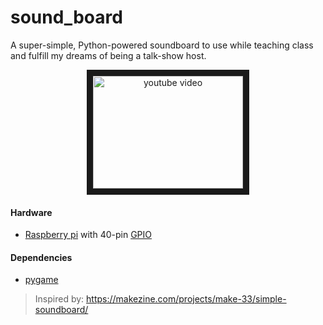 # sound_board

A super-simple, Python-powered soundboard to use while teaching class and fulfill my dreams of being a talk-show host.


<p style="text-align:center;"><a href="http://www.youtube.com/watch?feature=player_embedded&v=14gpVTiu29U
" target="_blank"><img src="http://img.youtube.com/vi/14gpVTiu29U/0.jpg" 
alt="youtube video" width="240" height="180" border="10" /></a></p>

#### Hardware
- [Raspberry pi](https://www.raspberrypi.org/) with 40-pin [GPIO](https://www.raspberrypi.org/documentation/usage/gpio/)
#### Dependencies
- [pygame](https://www.pygame.org/)

> Inspired by:
> https://makezine.com/projects/make-33/simple-soundboard/
